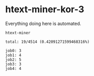# htext-miner-kor-3

Everything doing here is automated.

```
htext-miner

total: 19/4514 (0.42091271599468316%)

job0: 3
job1: 4
job2: 5
job3: 3
job4: 4
```